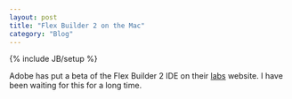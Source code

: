 ```yaml
---
layout: post
title: "Flex Builder 2 on the Mac"
category: "Blog"
---
```

{% include JB/setup %}

Adobe has put a beta of the Flex Builder 2 IDE on their [labs](http://labs.adobe.com/technologies/flexbuilder2/) website. I have been waiting for this for a long time.